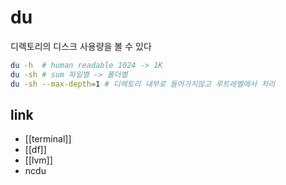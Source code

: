 # du

디렉토리의 디스크 사용량을 볼 수 있다

```sh
du -h  # human readable 1024 -> 1K
du -sh # sum 파일별 -> 폴더별
du -sh --max-depth=1 # 디렉토리 내부로 들어가지않고 루트레벨에서 처리
```

## link
- [[terminal]]
- [[df]]
- [[lvm]]
- ncdu
